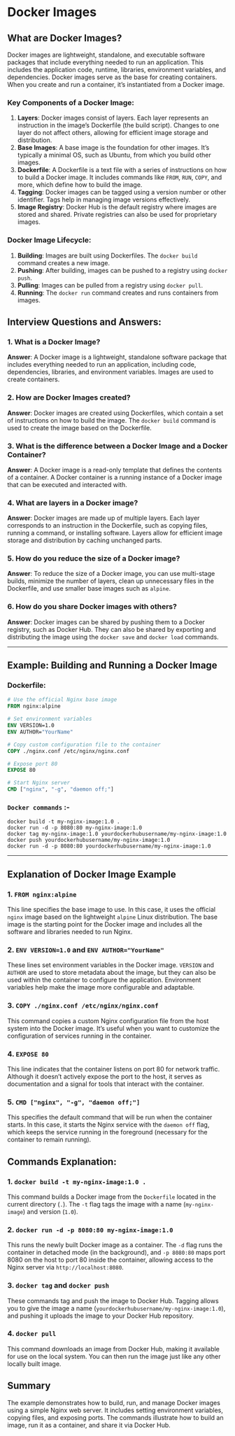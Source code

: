# Docker Images

## What are Docker Images?
Docker images are lightweight, standalone, and executable software packages that include everything needed to run an application. This includes the application code, runtime, libraries, environment variables, and dependencies. Docker images serve as the base for creating containers. When you create and run a container, it’s instantiated from a Docker image.

### Key Components of a Docker Image:
1. **Layers**: Docker images consist of layers. Each layer represents an instruction in the image’s Dockerfile (the build script). Changes to one layer do not affect others, allowing for efficient image storage and distribution.
2. **Base Images**: A base image is the foundation for other images. It’s typically a minimal OS, such as Ubuntu, from which you build other images.
3. **Dockerfile**: A Dockerfile is a text file with a series of instructions on how to build a Docker image. It includes commands like `FROM`, `RUN`, `COPY`, and more, which define how to build the image.
4. **Tagging**: Docker images can be tagged using a version number or other identifier. Tags help in managing image versions effectively.
5. **Image Registry**: Docker Hub is the default registry where images are stored and shared. Private registries can also be used for proprietary images.

### Docker Image Lifecycle:
1. **Building**: Images are built using Dockerfiles. The `docker build` command creates a new image.
2. **Pushing**: After building, images can be pushed to a registry using `docker push`.
3. **Pulling**: Images can be pulled from a registry using `docker pull`.
4. **Running**: The `docker run` command creates and runs containers from images.

## Interview Questions and Answers:

### 1. What is a Docker Image?
**Answer**: A Docker image is a lightweight, standalone software package that includes everything needed to run an application, including code, dependencies, libraries, and environment variables. Images are used to create containers.

### 2. How are Docker Images created?
**Answer**: Docker images are created using Dockerfiles, which contain a set of instructions on how to build the image. The `docker build` command is used to create the image based on the Dockerfile.

### 3. What is the difference between a Docker Image and a Docker Container?
**Answer**: A Docker image is a read-only template that defines the contents of a container. A Docker container is a running instance of a Docker image that can be executed and interacted with.

### 4. What are layers in a Docker image?
**Answer**: Docker images are made up of multiple layers. Each layer corresponds to an instruction in the Dockerfile, such as copying files, running a command, or installing software. Layers allow for efficient image storage and distribution by caching unchanged parts.

### 5. How do you reduce the size of a Docker image?
**Answer**: To reduce the size of a Docker image, you can use multi-stage builds, minimize the number of layers, clean up unnecessary files in the Dockerfile, and use smaller base images such as `alpine`.

### 6. How do you share Docker images with others?
**Answer**: Docker images can be shared by pushing them to a Docker registry, such as Docker Hub. They can also be shared by exporting and distributing the image using the `docker save` and `docker load` commands.

---
## Example: Building and Running a Docker Image

### Dockerfile:
```Dockerfile
# Use the official Nginx base image
FROM nginx:alpine

# Set environment variables
ENV VERSION=1.0
ENV AUTHOR="YourName"

# Copy custom configuration file to the container
COPY ./nginx.conf /etc/nginx/nginx.conf

# Expose port 80
EXPOSE 80

# Start Nginx server
CMD ["nginx", "-g", "daemon off;"]
```

### `Docker commands` :-
```
docker build -t my-nginx-image:1.0 .
docker run -d -p 8080:80 my-nginx-image:1.0
docker tag my-nginx-image:1.0 yourdockerhubusername/my-nginx-image:1.0
docker push yourdockerhubusername/my-nginx-image:1.0
docker run -d -p 8080:80 yourdockerhubusername/my-nginx-image:1.0
```

---
## Explanation of Docker Image Example

### 1. `FROM nginx:alpine`
This line specifies the base image to use. In this case, it uses the official `nginx` image based on the lightweight `alpine` Linux distribution. The base image is the starting point for the Docker image and includes all the software and libraries needed to run Nginx.

### 2. `ENV VERSION=1.0` and `ENV AUTHOR="YourName"`
These lines set environment variables in the Docker image. `VERSION` and `AUTHOR` are used to store metadata about the image, but they can also be used within the container to configure the application. Environment variables help make the image more configurable and adaptable.

### 3. `COPY ./nginx.conf /etc/nginx/nginx.conf`
This command copies a custom Nginx configuration file from the host system into the Docker image. It’s useful when you want to customize the configuration of services running in the container.

### 4. `EXPOSE 80`
This line indicates that the container listens on port 80 for network traffic. Although it doesn’t actively expose the port to the host, it serves as documentation and a signal for tools that interact with the container.

### 5. `CMD ["nginx", "-g", "daemon off;"]`
This specifies the default command that will be run when the container starts. In this case, it starts the Nginx service with the `daemon off` flag, which keeps the service running in the foreground (necessary for the container to remain running).

## Commands Explanation:

### 1. `docker build -t my-nginx-image:1.0 .`
This command builds a Docker image from the `Dockerfile` located in the current directory (`.`). The `-t` flag tags the image with a name (`my-nginx-image`) and version (`1.0`).

### 2. `docker run -d -p 8080:80 my-nginx-image:1.0`
This runs the newly built Docker image as a container. The `-d` flag runs the container in detached mode (in the background), and `-p 8080:80` maps port 8080 on the host to port 80 inside the container, allowing access to the Nginx server via `http://localhost:8080`.

### 3. `docker tag` and `docker push`
These commands tag and push the image to Docker Hub. Tagging allows you to give the image a name (`yourdockerhubusername/my-nginx-image:1.0`), and pushing it uploads the image to your Docker Hub repository.

### 4. `docker pull`
This command downloads an image from Docker Hub, making it available for use on the local system. You can then run the image just like any other locally built image.

## Summary
The example demonstrates how to build, run, and manage Docker images using a simple Nginx web server. It includes setting environment variables, copying files, and exposing ports. The commands illustrate how to build an image, run it as a container, and share it via Docker Hub.
